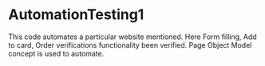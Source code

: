 # AutomationTesting1
This code automates a particular website mentioned. Here Form filling, Add to card, Order verifications functionality been verified. Page Object Model concept is used to automate.
